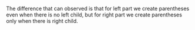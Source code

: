 The difference that can observed is that for left part we create parentheses even when there is no left child, but for right part we create parentheses only when there is right child.